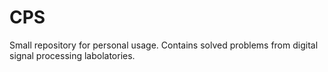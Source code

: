 # CPS
Small repository for personal usage. Contains solved problems from digital signal processing labolatories. 
